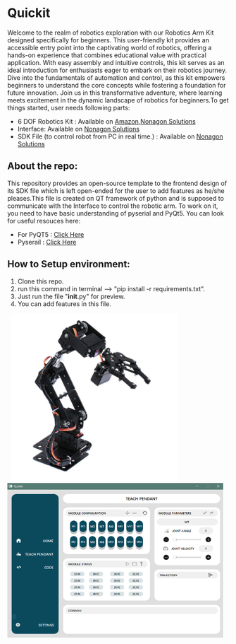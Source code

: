# Quickit

Welcome to the realm of robotics exploration with our Robotics Arm Kit designed specifically for beginners. This user-friendly kit provides an accessible entry point into the captivating world of robotics, offering a hands-on experience that combines educational value with practical application. With easy assembly and intuitive controls, this kit serves as an ideal introduction for enthusiasts eager to embark on their robotics journey. Dive into the fundamentals of automation and control, as this kit empowers beginners to understand the core concepts while fostering a foundation for future innovation. Join us in this transformative adventure, where learning meets excitement in the dynamic landscape of robotics for beginners.To get things started, user needs following parts:

- 6 DOF Robotics Kit : Available on [Amazon](https://www.amazon.com/Aluminium-Mechanical-Robotic-Without-Arduino/dp/B092C9RJS3/ref=sr_1_1?crid=VHWTDITOEKZP&keywords=6+dof+robotic+arm&qid=1703581006&sprefix=6+dof+%2Caps%2C385&sr=8-1),[Nonagon Solutions](https://nonagonsol.com/)
- Interface: Available on [Nonagon Solutions](https://nonagonsol.com/)
- SDK File (to control robot from PC in real time.) : Available on [Nonagon Solutions](https://nonagonsol.com/)

## About the repo:
This repository provides an open-source template to the frontend design of its SDK file which is left open-ended for the user to add features as he/she pleases.This file is created on QT framework of python and is supposed to communicate with the Interface to control the robotic arm. To work on it, you need to have basic understanding of pyserial and PyQt5.
You can look for useful resouces here:

- For PyQT5 : [Click Here](https://www.tutorialspoint.com/pyqt5/index.htm#:~:text=PyQt5%20is%20the%20latest%20version,language%20and%20the%20Qt%20library.)
- Pyserail : [Click Here](https://pyserial.readthedocs.io/en/latest/)

## How to Setup environment:
1. Clone this repo.
2. run this command in terminal --> "pip install -r requirements.txt".
3. Just run the file "__init__.py" for preview.
4. You can add features in this file.


&nbsp; <img src='a07c87c59ba106ebc9127d11fe719af2.jpg' width = 380>  <img src='Quickit.PNG' width = 490 height= 350>
